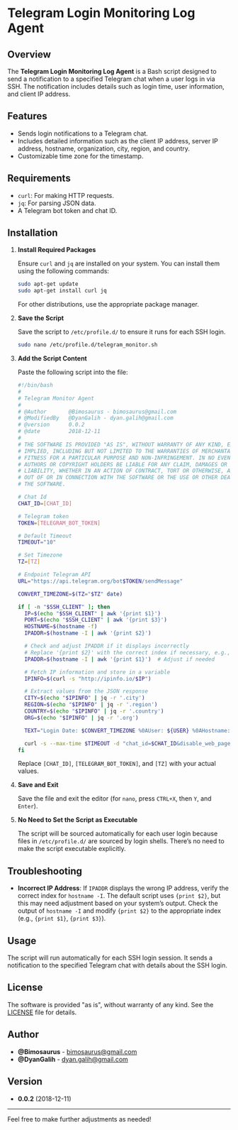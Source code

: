 # Telegram Login Monitoring Log Agent

## Overview

The **Telegram Login Monitoring Log Agent** is a Bash script designed to send a notification to a specified Telegram chat when a user logs in via SSH. The notification includes details such as login time, user information, and client IP address.

## Features

- Sends login notifications to a Telegram chat.
- Includes detailed information such as the client IP address, server IP address, hostname, organization, city, region, and country.
- Customizable time zone for the timestamp.

## Requirements

- `curl`: For making HTTP requests.
- `jq`: For parsing JSON data.
- A Telegram bot token and chat ID.

## Installation

1. **Install Required Packages**

   Ensure `curl` and `jq` are installed on your system. You can install them using the following commands:

   ```bash
   sudo apt-get update
   sudo apt-get install curl jq
   ```

   For other distributions, use the appropriate package manager.

2. **Save the Script**

   Save the script to `/etc/profile.d/` to ensure it runs for each SSH login.

   ```bash
   sudo nano /etc/profile.d/telegram_monitor.sh
   ```

3. **Add the Script Content**

   Paste the following script into the file:

   ```bash
   #!/bin/bash
   #
   # Telegram Monitor Agent
   #
   # @Author       @Bimosaurus - bimosaurus@gmail.com
   # @ModifiedBy   @DyanGalih - dyan.galih@gmail.com
   # @version      0.0.2
   # @date         2018-12-11
   #
   # THE SOFTWARE IS PROVIDED "AS IS", WITHOUT WARRANTY OF ANY KIND, EXPRESS OR
   # IMPLIED, INCLUDING BUT NOT LIMITED TO THE WARRANTIES OF MERCHANTABILITY,
   # FITNESS FOR A PARTICULAR PURPOSE AND NON-INFRINGEMENT. IN NO EVENT SHALL THE
   # AUTHORS OR COPYRIGHT HOLDERS BE LIABLE FOR ANY CLAIM, DAMAGES OR OTHER
   # LIABILITY, WHETHER IN AN ACTION OF CONTRACT, TORT OR OTHERWISE, ARISING FROM,
   # OUT OF OR IN CONNECTION WITH THE SOFTWARE OR THE USE OR OTHER DEALINGS IN
   # THE SOFTWARE.

   # Chat Id
   CHAT_ID=[CHAT_ID]

   # Telegram token
   TOKEN=[TELEGRAM_BOT_TOKEN]

   # Default Timeout
   TIMEOUT="10"

   # Set Timezone
   TZ=[TZ]

   # Endpoint Telegram API
   URL="https://api.telegram.org/bot$TOKEN/sendMessage"

   CONVERT_TIMEZONE=$(TZ="$TZ" date)

   if [ -n "$SSH_CLIENT" ]; then
     IP=$(echo "$SSH_CLIENT" | awk '{print $1}')
     PORT=$(echo "$SSH_CLIENT" | awk '{print $3}')
     HOSTNAME=$(hostname -f)
     IPADDR=$(hostname -I | awk '{print $2}')

     # Check and adjust IPADDR if it displays incorrectly
     # Replace '{print $2}' with the correct index if necessary, e.g., '{print $1}', '{print $3}'
     IPADDR=$(hostname -I | awk '{print $1}')  # Adjust if needed

     # Fetch IP information and store in a variable
     IPINFO=$(curl -s "http://ipinfo.io/$IP")

     # Extract values from the JSON response
     CITY=$(echo "$IPINFO" | jq -r '.city')
     REGION=$(echo "$IPINFO" | jq -r '.region')
     COUNTRY=$(echo "$IPINFO" | jq -r '.country')
     ORG=$(echo "$IPINFO" | jq -r '.org')

     TEXT="Login Date: $CONVERT_TIMEZONE %0AUser: ${USER} %0AHostname: $HOSTNAME %0AServer IP: $IPADDR %0AClient IP: $IP %0AOrganization:  $ORG %0ACity: $CITY, $REGION, $COUNTRY %0APort: $PORT"

     curl -s --max-time $TIMEOUT -d "chat_id=$CHAT_ID&disable_web_page_preview=1&text=$TEXT" "$URL" > /dev/null
   fi
   ```

   Replace `[CHAT_ID]`, `[TELEGRAM_BOT_TOKEN]`, and `[TZ]` with your actual values.

4. **Save and Exit**

   Save the file and exit the editor (for `nano`, press `CTRL+X`, then `Y`, and `Enter`).

5. **No Need to Set the Script as Executable**

   The script will be sourced automatically for each user login because files in `/etc/profile.d/` are sourced by login shells. There’s no need to make the script executable explicitly.

## Troubleshooting

- **Incorrect IP Address**: If `IPADDR` displays the wrong IP address, verify the correct index for `hostname -I`. The default script uses `{print $2}`, but this may need adjustment based on your system’s output. Check the output of `hostname -I` and modify `{print $2}` to the appropriate index (e.g., `{print $1}`, `{print $3}`).

## Usage

The script will run automatically for each SSH login session. It sends a notification to the specified Telegram chat with details about the SSH login.

## License

The software is provided "as is", without warranty of any kind. See the [LICENSE](LICENSE) file for details.

## Author

- **@Bimosaurus** - bimosaurus@gmail.com
- **@DyanGalih** - dyan.galih@gmail.com

## Version

- **0.0.2** (2018-12-11)

---

Feel free to make further adjustments as needed!